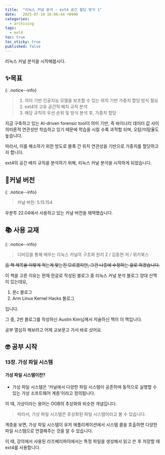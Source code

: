 ```yaml
---
title:  "리눅스 커널 분석 - ext4 공간 할당 방식 1"
date:   2025-07-10 16:06:44 +0900
categories: 
  - archiving
tags:
  - ext4
toc: true
toc_sticky: true
published: false
---
```



리눅스 커널 분석을 시작해봅시다.

## ✨목표 

{: .notice--info}
>1. 의미 기반 인공지능 모델을 보조할 수 있는 위치 기반 가중치 할당 방식 필요
>2. ext4의 고유 공간적 배치 규칙 분석
>3. 해당 규칙의 우선 순위 및 방식 분석 후, 가중치 할당

지금 구축하고 있는 AI-driven forensic tool이 의미 기반, 즉 바이너리 데이터 값 사이 의미론적 연관성만 학습하고 있기 때문에 학습을 시킬 수록 과적합 되며, 오탐/미탐율도 높습니다.

따라서, 이를 해소하기 위한 방도로 블록 간 위치 연관성을 기반으로 가중치를 할당하고자 합니다.

ext4의 공간 배치 규칙을 분석하기 위해, 리눅스 커널 분석을 시작하게 되었습니다.

## 🔧커널 버전

{: .notice--info}
>커널 버전: 5.15.154

우분투 22.04에서 사용하고 있는 커널 버전을 채택했습니다.

## 📚 사용 교재

{: .notice--info}
> 디버깅을 통해 배우는 리눅스 커널의 구조와 원리 2 / 김동현 저 / 위키북스

~~음 책 제목을 이렇게 적는게 맞는진 모르겠지만, 그건 나중에 수정하는 걸로 하겠습니다.~~

이 책을 고른 이유는 현재 한글로 작성된 블로그 중 리눅스 커널 분석 블로그 양대 산맥이 있는데요,

1. 문c 블로그
2. Arm Linux Kernel Hacks 블로그

입니다.

그 중, 2번 블로그를 작성하신 Austin Kim님께서 저술하신 책이 이 책입니다.

공부 열심히 해보려고 어제 교보문고 가서 바로 샀어요. 

## 🤓 공부 시작

### 13장. 가상 파일 시스템

#### 가상 파일 시스템이란?
- 가상 파일 시스템은 '커널에서 다양한 파일 시스템이 공존하며 동적으로 실행할 수 있는 가상 소프트웨어 계층'이라고 정의됩니다.

이 때, 가상이라는 용어는 OOB의 추상화와 비슷한 개념입니다.
> 따라서, 가상 파일 시스템은 추상화된 파일 시스템이라고 볼 수 있습니다.

계층을 보면, 가상 파일 시스템이 유저 애플리케이션에서 시스템 콜을 호출하면 다양한 파일 시스템으로 연결해주는 것을 알 수 있습니다. 

이 때, 강의에서 사용된 라즈베리파이에서는 특정 파일을 생성해서 읽고 쓴 후 저장할 때 ext4를 사용합니다.
